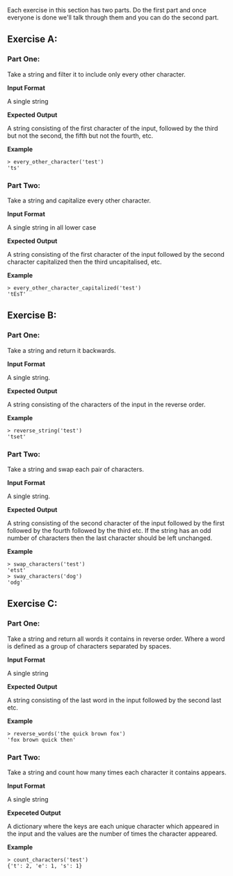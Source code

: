 Each exercise in this section has two parts. Do the first part and once
everyone is done we'll talk through them and you can do the second part.


## Exercise A:
### Part One:
Take a string and filter it to include only every other character.

**Input Format**

A single string

**Expected Output**

A string consisting of the first character of the input, followed by the third
but not the second, the fifth but not the fourth, etc.

**Example**

```
> every_other_character('test')
'ts'
```

### Part Two:
Take a string and capitalize every other character.

**Input Format**

A single string in all lower case

**Expected Output**

A string consisting of the first character of the input followed by the second
character capitalized then the third uncapitalised, etc.

**Example**

```
> every_other_character_capitalized('test')
'tEsT'
```

## Exercise B:

### Part One:

Take a string and return it backwards.

**Input Format**

A single string.

**Expected Output**

A string consisting of the characters of the input in the reverse order.

**Example**

```
> reverse_string('test')
'tset'
```

### Part Two:

Take a string and swap each pair of characters.

**Input Format**

A single string.

**Expected Output**

A string consisting of the second character of the input followed by the first
followed by the fourth followed by the third etc. If the string has an odd
number of characters then the last character should be left unchanged.

**Example**

```
> swap_characters('test')
'etst'
> sway_characters('dog')
'odg'
```
## Exercise C:

### Part One:

Take a string and return all words it contains in reverse order. Where a word
is defined as a group of characters separated by spaces.

**Input Format**

A single string

**Expected Output**

A string consisting of the last word in the input followed by the second last etc.

**Example**

```
> reverse_words('the quick brown fox')
'fox brown quick then'
```

### Part Two:

Take a string and count how many times each character it contains appears.

**Input Format**

A single string

**Expeceted Output**

A dictionary where the keys are each unique character which appeared in the
input and the values are the number of times the character appeared.

**Example**

```
> count_characters('test')
{'t': 2, 'e': 1, 's': 1}
```
